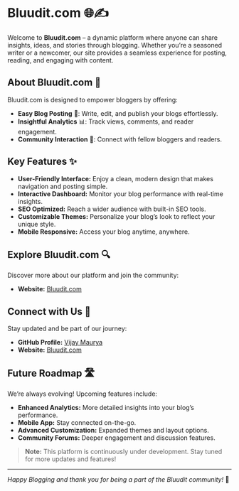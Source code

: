 # Bluudit.com 🌐✍️

Welcome to **Bluudit.com** – a dynamic platform where anyone can share insights, ideas, and stories through blogging. Whether you’re a seasoned writer or a newcomer, our site provides a seamless experience for posting, reading, and engaging with content.

## About Bluudit.com 🚀

Bluudit.com is designed to empower bloggers by offering:
- **Easy Blog Posting** 📝: Write, edit, and publish your blogs effortlessly.
- **Insightful Analytics** 📊: Track views, comments, and reader engagement.
- **Community Interaction** 🤝: Connect with fellow bloggers and readers.

## Key Features ✨

- **User-Friendly Interface:** Enjoy a clean, modern design that makes navigation and posting simple.
- **Interactive Dashboard:** Monitor your blog performance with real-time insights.
- **SEO Optimized:** Reach a wider audience with built-in SEO tools.
- **Customizable Themes:** Personalize your blog’s look to reflect your unique style.
- **Mobile Responsive:** Access your blog anytime, anywhere.

## Explore Bluudit.com 🔍

Discover more about our platform and join the community:
- **Website:** [Bluudit.com](https://bluudit.com)

## Connect with Us 🤝

Stay updated and be part of our journey:
- **GitHub Profile:** [Vijay Maurya](https://github.com/vijaymaurya01)
- **Website:** [Bluudit.com](https://bluudit.com)

## Future Roadmap 🛣️

We’re always evolving! Upcoming features include:
- **Enhanced Analytics:** More detailed insights into your blog’s performance.
- **Mobile App:** Stay connected on-the-go.
- **Advanced Customization:** Expanded themes and layout options.
- **Community Forums:** Deeper engagement and discussion features.

> **Note:** This platform is continuously under development. Stay tuned for more updates and features!

---

*Happy Blogging and thank you for being a part of the Bluudit community!* 🙌
